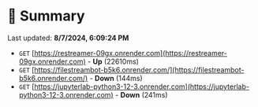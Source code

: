 # 📖 Summary
Last updated: **8/7/2024, 6:09:24 PM**

- `GET` [https://restreamer-09gx.onrender.com](https://restreamer-09gx.onrender.com) - **Up** (22610ms)
- `GET` [https://filestreambot-b5k6.onrender.com/](https://filestreambot-b5k6.onrender.com/) - **Down** (144ms)
- `GET` [https://jupyterlab-python3-12-3.onrender.com](https://jupyterlab-python3-12-3.onrender.com) - **Down** (241ms)
